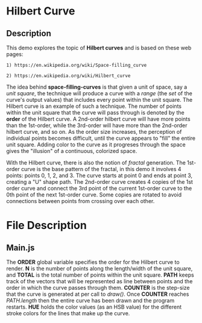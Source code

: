 # Hilbert Curve

## Description

This demo explores the topic of **Hilbert curves** and is based on these web pages:

    1) https://en.wikipedia.org/wiki/Space-filling_curve

    2) https://en.wikipedia.org/wiki/Hilbert_curve

The idea behind **space-filling-curves** is that given a unit of space, say a _unit square_, the technique will produce a curve with a _range_ (the _set_ of the curve's output values) that includes every point within the unit square. The Hilbert curve is an example of such a technique. The number of points within the unit square that the curve will pass through is denoted by the **order** of the Hilbert curve. A 2nd-order hilbert curve will have more points than the 1st-order, while the 3rd-order will have more than the 2nd-order hilbert curve, and so on. As the order size increases, the perception of individual points becomes difficult, until the curve appears to "fill" the entire unit square. Adding color to the curve as it progreses through the space gives the "illusion" of a continuous, colorized space.

With the Hilbert curve, there is also the notion of _fractal_ generation. The
1st-order curve is the base pattern of the fractal, in this demo it involves 4 points: points 0, 1, 2, and 3. The curve starts at point 0 and ends at point 3, creating a "U" shape path. The 2nd-order curve creates 4 copies of the 1st order curve and connect the 3rd point of the current 1st-order curve to the 0th point of the next 1st-order curve. Some copies are rotated to avoid connections between points from crossing over each other.

# File Description

## Main.js

The **ORDER** global variable specifies the order for the Hilbert curve to render. **N** is the number of points along the length/width of the unit square, and **TOTAL** is the total number of points within the unit square. **PATH** keeps track of the vectors that will be represented as line between points and the order in which the curve passes through them. **COUNTER** is the step-size that the curve is generated at per call to _draw()_. Once **COUNTER** reaches _PATH.length_ then the entire curve has been drawn and the program restarts. **HUE** holds the color values (as an HSB value) for the different stroke colors for the lines that make up the curve.
